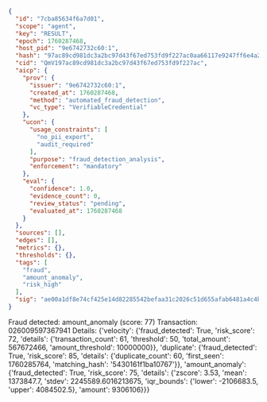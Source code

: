 ```json
{
  "id": "7cba85634f6a7d01",
  "scope": "agent",
  "key": "RESULT",
  "epoch": 1760287468,
  "host_pid": "9e6742732c60:1",
  "hash": "97ac89cd981dc3a2bc97d43f67ed753fd9f227ac0aa66117e9247ff6e4a2316e",
  "cid": "QmV197ac89cd981dc3a2bc97d43f67ed753fd9f227ac",
  "aicp": {
    "prov": {
      "issuer": "9e6742732c60:1",
      "created_at": 1760287468,
      "method": "automated_fraud_detection",
      "vc_type": "VerifiableCredential"
    },
    "ucon": {
      "usage_constraints": [
        "no_pii_export",
        "audit_required"
      ],
      "purpose": "fraud_detection_analysis",
      "enforcement": "mandatory"
    },
    "eval": {
      "confidence": 1.0,
      "evidence_count": 0,
      "review_status": "pending",
      "evaluated_at": 1760287468
    }
  },
  "sources": [],
  "edges": [],
  "metrics": {},
  "thresholds": {},
  "tags": [
    "fraud",
    "amount_anomaly",
    "risk_high"
  ],
  "sig": "ae00a1df8e74cf425e14d82285542befaa31c2026c51d655afab6481a4c4bb57"
}
```

Fraud detected: amount_anomaly (score: 77)
Transaction: 026009597367941
Details: {'velocity': {'fraud_detected': True, 'risk_score': 72, 'details': {'transaction_count': 61, 'threshold': 50, 'total_amount': 567672466, 'amount_threshold': 10000000}}, 'duplicate': {'fraud_detected': True, 'risk_score': 85, 'details': {'duplicate_count': 60, 'first_seen': 1760285764, 'matching_hash': '5430161f1ba10767'}}, 'amount_anomaly': {'fraud_detected': True, 'risk_score': 75, 'details': {'zscore': 3.53, 'mean': 1373847.7, 'stdev': 2245589.6016213675, 'iqr_bounds': {'lower': -2106683.5, 'upper': 4084502.5}, 'amount': 9306106}}}